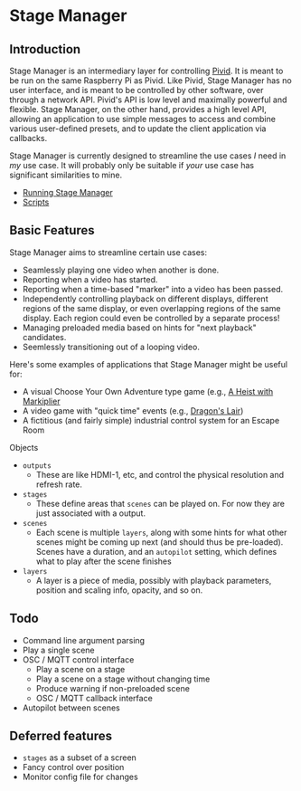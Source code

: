 # Stage Manager

## Introduction
Stage Manager is an intermediary layer for controlling [Pivid](https://github.com/egnor/pivid/).  It is meant to be run on the same Raspberry Pi as Pivid.  Like Pivid, Stage Manager has no user interface, and is meant to be controlled by other software, over through a network API.  Pivid's API is low level and maximally powerful and flexible.  Stage Manager, on the other hand, provides a high level API, allowing an application to use simple messages to access and combine various user-defined presets, and to update the client application via callbacks.

Stage Manager is currently designed to streamline the use cases _I_ need in _my_ use case. It will probably only be suitable if _your_ use case has significant similarities to mine.

* [Running Stage Manager](doc/running.md)
* [Scripts](doc/scripts.md)

## Basic Features
Stage Manager aims to streamline certain use cases:
* Seamlessly playing one video when another is done.
* Reporting when a video has started.
* Reporting when a time-based "marker" into a video has been passed.
* Independently controlling playback on different displays, different regions of the same display, or even overlapping regions of the same display.  Each region could even be controlled by a separate process!
* Managing preloaded media based on hints for "next playback" candidates.  
* Seemlessly transitioning out of a looping video.

Here's some examples of applications that Stage Manager might be useful for:

* A visual Choose Your Own Adventure type game (e.g., [A Heist with Markiplier](https://www.youtube.com/watch?v=9TjfkXmwbTs)
* A video game with "quick time" events (e.g., [Dragon's Lair](https://en.wikipedia.org/wiki/Dragon%27s_Lair))
* A fictitious (and fairly simple) industrial control system for an Escape Room




Objects

* `outputs`
  * These are like HDMI-1, etc, and control the physical resolution and refresh rate.
* `stages`
  * These define areas that `scenes` can be played on.  For now they are just associated with a output.
* `scenes`
  * Each scene is multiple `layers`, along with some hints for what other scenes might be coming up next (and should thus be pre-loaded).  Scenes have a duration, and an `autopilot` setting, which defines what to play after the scene finishes
* `layers`
  * A layer is a piece of media, possibly with playback parameters, position and scaling info, opacity, and so on.

## Todo

* Command line argument parsing
* Play a single scene
* OSC / MQTT control interface
  * Play a scene on a stage
  * Play a scene on a stage without changing time
  * Produce warning if non-preloaded scene
  * OSC / MQTT callback interface
* Autopilot between scenes
  
## Deferred features

* `stages` as a subset of a screen
* Fancy control over position
* Monitor config file for changes